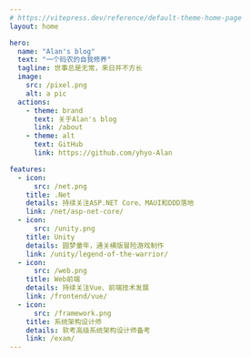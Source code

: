 ```yaml
---
# https://vitepress.dev/reference/default-theme-home-page
layout: home

hero:
  name: "Alan's blog"
  text: "一个码农的自我修养"
  tagline: 世事总是无常，来日并不方长
  image:
    src: /pixel.png
    alt: a pic
  actions:
    - theme: brand
      text: 关于Alan's blog
      link: /about
    - theme: alt
      text: GitHub
      link: https://github.com/yhyo-Alan

features:
  - icon: 
      src: /net.png
    title: .Net
    details: 持续关注ASP.NET Core、MAUI和DDD落地
    link: /net/asp-net-core/
  - icon: 
      src: /unity.png
    title: Unity
    details: 圆梦童年，通关横版冒险游戏制作
    link: /unity/legend-of-the-warrior/
  - icon: 
      src: /web.png
    title: Web前端
    details: 持续关注Vue、前端技术发展
    link: /frontend/vue/
  - icon: 
      src: /framework.png
    title: 系统架构设计师
    details: 软考高级系统架构设计师备考
    link: /exam/
---
```


